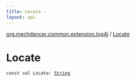 ```yaml
---
title: Locate - 
layout: api
---
```


<div class='api-docs-breadcrumbs'><a href="index.html">org.mechdancer.common.extension.log4j</a> / <a href="./-locate.html">Locate</a></div>

# Locate

<div class="signature"><code><span class="keyword">const</span> <span class="keyword">val </span><span class="identifier">Locate</span><span class="symbol">: </span><a href="https://kotlinlang.org/api/latest/jvm/stdlib/kotlin/-string/index.html"><span class="identifier">String</span></a></code></div>
